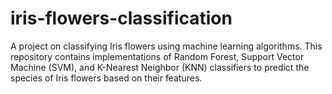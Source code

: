# iris-flowers-classification
A project on classifying Iris flowers using machine learning algorithms. This repository contains implementations of Random Forest, Support Vector Machine (SVM), and K-Nearest Neighbor (KNN) classifiers to predict the species of Iris flowers based on their features.
